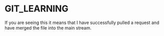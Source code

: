 # GIT_LEARNING

If you are seeing this it means that I have successfully pulled a request and have merged the file into the main stream.